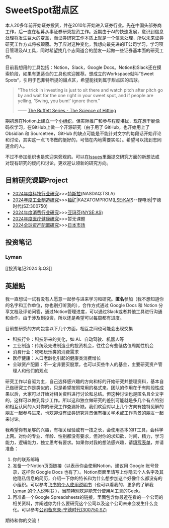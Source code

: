 # SweetSpot甜点区
本人20多年前开始证券投资，并在2010年开始进入证券行业。先在中国头部券商工作，后一直在私募从事证券研究投资工作。近期由于AI的快速发展，意识到信息处理将发生巨大的变革，而证券研究工作本质上就是一个信息处理，所以未来证券研究工作方式将被颠覆。为了应对这种变化，我想向最先进的IT公司学习，学习项目管理及AI工具，同时希望找几个志同道合的朋友一起做一些证券基本面的研究工作。

目前我想用的工具包括：Notion，Slack，Google Docs。Notion和Slack还在摸索阶段，如果有更适合的工具也欢迎推荐。想成立的Workspace就叫”Sweet Spots“，引用于巴菲特所提的甜点区，希望能找到属于甜点区的击球。

> "The trick in investing is just to sit there and watch pitch after pitch go by and wait for the one right in your sweet spot, and if people are yelling, 'Swing, you bum!' ignore them."
> 
> —— [The Buffett Series - The Science of Hitting  
](https://mastersinvest.com/newblog/2017/3/29/the-science-of-hitting)

期初想在Notion上建立一个[小组织](https://sweetspot2024.notion.site/02248e2e889942d2b150f9ae26b033c1?v=48656b949eee4289a09f0fe37efe43e6&pvs=4)，但实际推广和参与程度堪忧，现在想干脆像码农学习，在GitHub上做一个开源研究（由于用了 GitHub，也开始用上了 Obsidian 和 Sourcetree，GitHub 的缺点可能是不能针对文字的每段话开始评论和讨论，其实这一点飞书做的挺好的，可惜在内地需要实名）。希望可以找到志同道合的人。

不过不参加组织也是欢迎来旁观的。可以在[Issues](https://github.com/Lyman11/SweetSpots/issues)里面提交研究方面的新想法或对现有研究的疑问和讨论，更欢迎认领新的研究方向。

## 目前研究课题Project
* [2024年度科技行业研究](https://github.com/users/Lyman11/projects/2)>>>[特斯拉](/Technology/Tesla.md)(NASDAQ:TSLA)
* [2024年度工业制造研究](https://github.com/users/Lyman11/projects/1)>>>[铀矿](Industry/铀矿.md)|KAZATOMPROM([LSE:KAP](https://g.co/finance/59OT:LON))--锂电池|宁德时代(SZ:300750)
* [2024年度消费行业研究](https://github.com/users/Lyman11/projects/3)>>>[亚玛芬(NYSE:AS)](Consumer/Amer.md)
* [2024年度医疗健康研究](https://github.com/users/Lyman11/projects/4)>>>暂无课题
* [2024全球资产配置研究](https://github.com/users/Lyman11/projects/5)>>>[日本市场](Asset%20Allocation/Japan.md)

## 投资笔记
### Lyman
[[投资笔记2024 年Q3]]

## 英雄贴
我一直想试一试有没有人愿意一起参与进来学习和研究。**匿名**参加（我不想知道你的名字和工作单位，你也别打听我的），合作方式通过 Google Docs 和 Notion 分享文档及评论问答，通过Notion管理进度，可以通过Slack或者其他工具进行沟通和合作。由于涉及到投资，所以还是希望可以每周都有进度。

目前想研究的方向包含以下几个方面，相互之间也可能会出现交集

- 科技行业：科技带来的变化，如 AI、自动驾驶、机器人等
- 工业制造：传统及先进制造业的投资机会，往往会有些低估值周期性机会
- 消费行业：吃喝玩乐类的消费需求
- 医疗健康：人口老龄化引起的健康类消费增长
- 全球资产配置：不一定非要买股票，也可以买些牛人的基金，主要研究资产管理人和他们的观点

研究工作以自驱为主，自己选择感兴趣的方向和标的开始研究并整理资料，基本自己做研究工作是类似的，只是希望按照常用的格式来。团队的作用在于有阶段性成果以后，大家可以开始对相关资料进行讨论和总结。但这种讨论也是匿名且全文字的，这样可以做到异步工作。所以这和独立做研究的差别可能就是多几个有点特别和相互认同的人对你的研究工作查漏补缺。我们欢迎对以上几个方向有独特见解的朋友一起参与进来，也欢迎没有证券研究背景但有相关学术或工作背景的朋友一起来讨论。

我希望你有足够的兴趣，有相关经验或有一技之长，会使用基本的IT工具，会科学上网。对你的专业、年龄、性别都没有要求，但对你的求知欲，时间，精力，学习能力，逻辑能力，独立思考有要求。如果你对我的想法感兴趣，请[填写表单](https://forms.gle/yzYop5fNUXnHgwyx7)，并请准备：

1. 你的联系邮箱
2. 准备一个Notion页面链接（以表示你会使用Notion，建议用 Google 账号登录，这样你 Google Docs 也有了）。Notion页面里请写上你隐去个人名字及其他隐私信息的简历，介绍一下你的特长和为什么想参加这个好像什么都没有的小组织。可以参考[飞书的个人使用说明书](https://www.feishu.cn/hc/zh-CN/articles/360048137813-%E4%B8%AA%E4%BA%BA%E4%BD%BF%E7%94%A8%E8%AF%B4%E6%98%8E%E4%B9%A6-%E5%A6%82%E4%BD%95%E8%AE%A9%E5%9B%A2%E9%98%9F%E6%9B%B4%E5%A5%BD%E5%9C%B0-%E4%BD%BF%E7%94%A8-%E4%BD%A0)（也可以看我的，更多的了解我[Lyman 的个人说明书](https://www.notion.so/Lyman-8b71024d7bd547c8a8b189d483eabade?pvs=21) ），当前特别欢迎能充分使用AI工具的Geek。
3. 再准备一个Google Spreadsheets的链接，里面包含你最近在看的一个公司的相关资料，并阐述你为什么要研究这个公司以及这个公司未来会发生什么变化。可以参考[公司备忘录-宁德时代(300750.SZ)](https://docs.google.com/spreadsheets/d/1llIZyqMyPhGSF7OZZoIfiC7qeaP4czFlVu976J00RcQ/edit?usp=sharing)

期待和你的交流！
